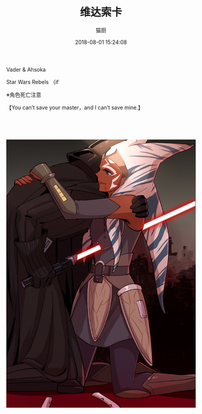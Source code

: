 ﻿---
layout: post
title: 维达索卡
date: 2018-08-01 15:24:08
updated: 2018-08-01 15:42:11
comments: true
categories: [Photo]
tags: [ahsoka tano, anakin skywalker, darth vader, 星球大战, star wars]
author: "猫厨"
description: ""
toc: true
---

<p>Vader &amp; Ahsoka</p> 
<p>Star Wars Rebels （if</p> 
<p>※角色死亡注意</p> 
<p>【You can’t save your master，and I can’t save mine.】<br /></p> 
<p><br /></p> 
<p><br /></p>

![](https://raw.githubusercontent.com/alicewish/meowchain247/master/img_cVZNdzJtQk9JV2VlMUlqc255L204dHE4Qmw5NW9IYWRRM041amtZeFdadXYvOGd2R2VDVlpBPT0.jpg)